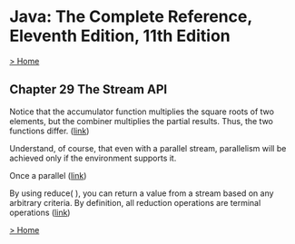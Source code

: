 # Java: The Complete Reference, Eleventh Edition, 11th Edition

[> Home](../README.md)
## Chapter 29 The Stream API



Notice that the accumulator function multiplies the square roots of two elements, but the combiner multiplies the partial results. Thus, the two functions differ.  ([link](https://learning.oreilly.com/library/view/-/9781260440249/ch29.xhtml#986cc07f-2870-4403-a748-001991b17311))


Understand, of course, that even with a parallel stream, parallelism will be achieved only if the environment supports it.

Once a parallel  ([link](https://learning.oreilly.com/library/view/-/9781260440249/ch29.xhtml#d46f5ffb-6989-4bfb-ac3d-bb44bab79b56))


By using reduce( ), you can return a value from a stream based on any arbitrary criteria. By definition, all reduction operations are terminal operations ([link](https://learning.oreilly.com/library/view/-/9781260440249/ch29.xhtml#82864aa0-2995-48dc-b62a-174400557370))

[> Home](../README.md)